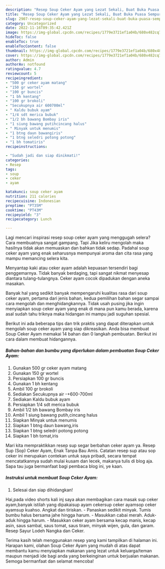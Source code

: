```yaml
---
description: "Resep Soup Ceker Ayam yang Lezat Sekali, Buat Buka Puasa Sempurna"
title: "Resep Soup Ceker Ayam yang Lezat Sekali, Buat Buka Puasa Sempurna"
slug: 2907-resep-soup-ceker-ayam-yang-lezat-sekali-buat-buka-puasa-sempurna
category: Uncategorized
date: 2022-11-16T09:35:42.421Z
image: https://img-global.cpcdn.com/recipes/1779e3721ef1a04b/680x482cq70/soup-ceker-ayam-foto-resep-utama.jpg
hideToc: false
enableToc: true
enableTocContent: false
thumbnail: https://img-global.cpcdn.com/recipes/1779e3721ef1a04b/680x482cq70/soup-ceker-ayam-foto-resep-utama.jpg
cover: https://img-global.cpcdn.com/recipes/1779e3721ef1a04b/680x482cq70/soup-ceker-ayam-foto-resep-utama.jpg
author: Admin
authorAv: notfound
ratingvalue: 4.7
reviewcount: 5
recipeingredient:
- "500 gr ceker ayam matang"
- "150 gr wortel"
- "100 gr buncis"
- "1 bh kentang"
- "100 gr brokoli"
- "Secukupnya air 600700ml"
- " Kaldu bubuk ayam"
- "1/4 sdt merica bubuk"
- "1/2 bh bawang Bombay iris"
- "1 siung bawang putihcincang halus"
- " Minyak untuk menumis"
- "1 btng daun bawangiris"
- "1 btng seledri potong potong"
- "1 bh tomatiris"
recipeinstructions:

- "Sudah jadi dan siap dinikmati!"
categories:
- Resep
tags:
- soup
- ceker
- ayam

katakunci: soup ceker ayam 
nutrition: 211 calories
recipecuisine: Indonesian
preptime: "PT35M"
cooktime: "PT43M"
recipeyield: "3"
recipecategory: Lunch

---
```



Lagi mencari inspirasi resep soup ceker ayam yang menggugah selera? Cara membuatnya sangat gampang. Tapi Jika keliru mengolah maka hasilnya tidak akan memuaskan dan bahkan tidak sedap. Padahal soup ceker ayam yang enak seharusnya mempunyai aroma dan cita rasa yang mampu memancing selera kita.


Menyantap kaki atau ceker ayam adalah kepuasan tersendiri bagi penggemarnya. Tidak banyak berdaging, tapi sangat nikmat menyesap diantara tulang-tulangnya. Ceker ayam cocok dipadukan dengan aneka masakan.

Banyak hal yang sedikit banyak mempengaruhi kualitas rasa dari soup ceker ayam, pertama dari jenis bahan, kedua pemilihan bahan segar sampai cara mengolah dan menghidangkannya. Tidak usah pusing jika ingin menyiapkan soup ceker ayam yang enak di mana pun kamu berada, karena asal sudah tahu triknya maka hidangan ini mampu jadi suguhan spesial.


Berikut ini ada beberapa tips dan trik praktis yang dapat diterapkan untuk mengolah soup ceker ayam yang siap dikreasikan. Anda bisa membuat Soup Ceker Ayam memakai 14 bahan dan 0 langkah pembuatan. Berikut ini cara dalam membuat hidangannya.

<!--inarticleads1-->

##### Bahan-bahan dan bumbu yang diperlukan dalam pembuatan Soup Ceker Ayam:

1. Gunakan 500 gr ceker ayam matang
1. Gunakan 150 gr wortel
1. Persiapkan 100 gr buncis
1. Gunakan 1 bh kentang
1. Ambil 100 gr brokoli
1. Sediakan Secukupnya air -+600-700ml
1. Sediakan  Kaldu bubuk ayam
1. Persiapkan 1/4 sdt merica bubuk
1. Ambil 1/2 bh bawang Bombay iris
1. Ambil 1 siung bawang putih,cincang halus
1. Siapkan  Minyak untuk menumis
1. Siapkan 1 btng daun bawang,iris
1. Siapkan 1 btng seledri potong potong
1. Siapkan 1 bh tomat,iris


Mari kita mempraktikkan resep sup segar berbahan ceker ayam ya. Resep Sup (Sop) Ceker Ayam, Enak Tanpa Bau Amis. Catatan resep sup atau sop ceker ini merupakan contekan untuk saya pribadi, secara tempat mencatatkannya sudah mulai kusam dan lecek, makanya tulis di blog aja. Sapa tau juga bermanfaat bagi pembaca blog ini, ye kaan. 

<!--inarticleads2-->

##### Instruksi untuk membuat Soup Ceker Ayam:


1. Selesai dan siap dihidangkan!

Hai,pada video shorts kali inj saya akan membagikan cara masak sup ceker ayam,banyak istilah yang dipakaisup ayam cekersup ceker ayamsop ceker ayamsup kuahso. Angkat dan tiriskan. - Panaskan sedikit minyak. Tumis bumbu halus bersama jahe hingga harum. - Masukkan cabai merah. Aduk-aduk hingga harum. - Masukkan ceker ayam bersama kecap manis, kecap asin, saus sambal, saus tomat, saus tiram, minyak wijen, gula, dan garam. Resep Sayur Lodeh Nangka dan Ceker. 

Terima kasih telah menggunakan resep yang kami tampilkan di halaman ini. Harapan kami, olahan Soup Ceker Ayam yang mudah di atas dapat membantu kamu menyiapkan makanan yang lezat untuk keluarga/teman maupun menjadi ide bagi anda yang berkeinginan untuk berjualan makanan. Semoga bermanfaat dan selamat mencoba!
